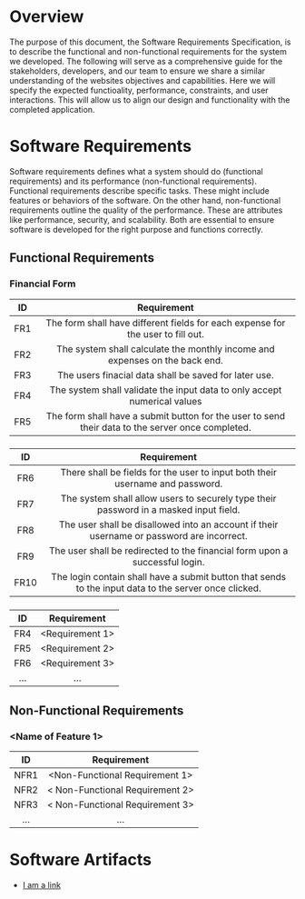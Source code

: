 # Overview

The purpose of this document, the Software Requirements Specification, is to describe the functional and non-functional requirements for the system we developed. The following will serve as a comprehensive guide for the stakeholders, developers, and our team to ensure we share a similar understanding of the websites objectives and capabilities. Here we will specify the expected functioality, performance, constraints, and user interactions. This will allow us to align our design and functionality with the completed application.

# Software Requirements

Software requirements defines what a system should do (functional requirements) and its performance (non-functional requirements). Functional requirements describe specific tasks. These might include features or behaviors of the software. On the other hand, non-functional requirements outline the quality of the performance. These are attributes like performance, security, and scalability. Both are essential to ensure software is developed for the right purpose and functions correctly.

## Functional Requirements

### Financial Form

| ID  | Requirement     | 
| :-------------: | :----------: | 
| FR1 | The form shall have different fields for each expense for the user to fill out. | 
| FR2 | The system shall calculate the monthly income and expenses on the back end. | 
| FR3 | The users finacial data shall be saved for later use. | 
| FR4 | The system shall validate the input data to only accept numerical values |
| FR5 | The form shall have a submit button for the user to send their data to the server once completed. |

### <Login Page>

| ID  | Requirement     | 
| :-------------: | :----------: |
| FR6 | There shall be fields for the user to input both their username and password. | 
| FR7 | The system shall allow users to securely type their password in a masked input field. | 
| FR8 | The user shall be disallowed into an account if their username or password are incorrect. | 
| FR9 | The user shall be redirected to the financial form upon a successful login. |
| FR10 | The login contain shall have a submit button that sends to the input data to the server once clicked. |

### <Retirement Page>

| ID  | Requirement     | 
| :-------------: | :----------: |
| FR4 | <Requirement 1> | 
| FR5 | <Requirement 2> | 
| FR6 | <Requirement 3> | 
| … | … |

## Non-Functional Requirements

### <Name of Feature 1> 

| ID  | Requirement     | 
| :-------------: | :----------: | 
| NFR1 | <Non-Functional Requirement 1> | 
| NFR2 | < Non-Functional Requirement 2> |
| NFR3 | < Non-Functional Requirement 3> |
| … | … | 

# Software Artifacts

<Describe the purpose of this section>

* [I am a link](to_some_file.pdf)
